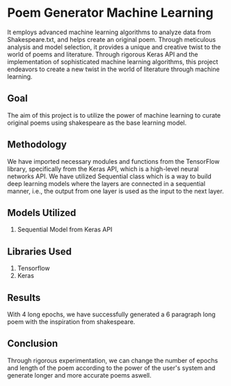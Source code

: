 # Poem Generator Machine Learning

It employs advanced machine learning algorithms to analyze data from Shakespeare.txt, and helps create an original poem. Through meticulous analysis and model selection, it provides a unique and creative twist to the world of poems and literature. Through rigorous Keras API and the implementation of sophisticated machine learning algorithms, this project endeavors to create a new twist in the world of literature through machine learning.

## Goal
The aim of this project is to utilize the power of machine learning to curate original poems using shakespeare as the base learning model.
## Methodology

We have imported necessary modules and functions from the TensorFlow library, specifically from the Keras API, which is a high-level neural networks API. We have utilized Sequential class which is a way to build deep learning models where the layers are connected in a sequential manner, i.e., the output from one layer is used as the input to the next layer. 
## Models Utilized

1. Sequential Model from Keras API
## Libraries Used

1. Tensorflow
2. Keras
## Results

With 4 long epochs, we have successfully generated a 6 paragraph long poem with the inspiration from shakespeare.
## Conclusion

Through rigorous experimentation, we can change the number of epochs and length of the poem according to the power of the user's system and generate longer and more accurate poems aswell. 
